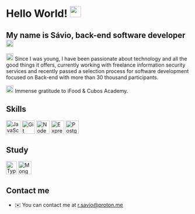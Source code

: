 # Hello World! <img src="https://fonts.gstatic.com/s/e/notoemoji/latest/1f30d/512.webp" width="30" height="30" style="pointer-events: none;">

My name is Sávio, back-end software developer <img src="https://em-content.zobj.net/source/apple/354/man-technologist-light-skin-tone_1f468-1f3fb-200d-1f4bb.png" width="20" height="20"> 
---------------------------

<img src="https://em-content.zobj.net/source/apple/354/man-raising-hand-light-skin-tone_1f64b-1f3fb-200d-2642-fe0f.png" width="20" height="20" style="pointer-events: none;"> Since I was young, I have been passionate about technology and all the good things it offers, currently working with freelance information security services and recently passed a selection process for software development focused on Back-end with more than 30 thousand participants. 

<img src="https://em-content.zobj.net/source/apple/354/rocket_1f680.png" width="20" height="20" style="pointer-events: none;"> Immense gratitude to iFood & Cubos Academy.
  
## Skills
<a href="https://developer.mozilla.org/en-US/docs/Web/JavaScript" target="_blank" rel="noreferrer"><img src="https://img.icons8.com/?size=256&id=108784&format=png" width="39" height="37" alt="JavaScript" /></a>
<a href="https://git-scm.com/" target="_blank" rel="noreferrer"><img src="https://img.icons8.com/?size=256&id=20906&format=png" width="36" height="36" alt="Git" /></a>
<a href="https://nodejs.org/en/" target="_blank" rel="noreferrer"><img src="https://img.icons8.com/?size=256&id=hsPbhkOH4FMe&format=png" width="36" height="36" alt="NodeJS" /></a>
<a href="https://expressjs.com/" target="_blank" rel="noreferrer"><img src="https://img.icons8.com/?size=256&id=PZQVBAxaueDJ&format=png" width="36" height="36" alt="Express" /></a>
<a href="https://www.postgresql.org/" target="_blank" rel="noreferrer"><img src="https://img.icons8.com/?size=256&id=LwQEs9KnDgIo&format=png" width="36" height="36" alt="PostgreSQL" /></a>

## Study
  <a href="https://www.typescriptlang.org/" target="_blank" rel="noreferrer"><img src="https://raw.githubusercontent.com/danielcranney/readme-generator/main/public/icons/skills/typescript-colored.svg" width="29" height="36" alt="TypeScript" /></a>
  <a href="https://www.mongodb.com/" target="_blank" rel="noreferrer"><img src="https://raw.githubusercontent.com/danielcranney/readme-generator/main/public/icons/skills/mongodb-colored.svg" width="36" height="36" alt="MongoDB" /></a>

## Contact me
- ✉️ You can contact me at [r.savio@proton.me](mailto:r.savio@proton.me)